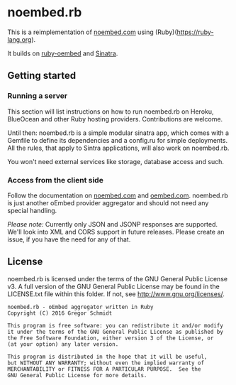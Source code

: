 noembed.rb
==========

This is a reimplementation of [noembed.com](https://noembed.com/) using
(Ruby)(https://ruby-lang.org).

It builds on [ruby-oembed](https://github.com/judofyr/ruby-oembed) and
[Sinatra](http://www.sinatrarb.com/).


Getting started
---------------

### Running a server

This section will list instructions on how to run noembed.rb on Heroku,
BlueOcean and other Ruby hosting providers. Contributions are welcome.

Until then: noembed.rb is a simple modular sinatra app, which comes with a
Gemfile to define its dependencies and a config.ru for simple deployments. All
the rules, that apply to Sintra applications, will also work on noembed.rb.

You won't need external services like storage, database access and such.


### Access from the client side

Follow the documentation on [noembed.com](https://www.noembed.com) and
[oembed.com](https://www.oembed.com). noembed.rb is just another oEmbed provider
aggregator and should not need any special handling.

*Please note:* Currently only JSON and JSONP responses are supported. We'll look
into XML and CORS support in future releases. Please create an issue, if you
have the need for any of that.


License
-------

noembed.rb is licensed under the terms of the GNU General Public License v3.  A
full version of the GNU General Public License may be found in the LICENSE.txt
file within this folder. If not, see http://www.gnu.org/licenses/.


    noembed.rb - oEmbed aggregator written in Ruby
    Copyright (C) 2016 Gregor Schmidt

    This program is free software: you can redistribute it and/or modify
    it under the terms of the GNU General Public License as published by
    the Free Software Foundation, either version 3 of the License, or
    (at your option) any later version.

    This program is distributed in the hope that it will be useful,
    but WITHOUT ANY WARRANTY; without even the implied warranty of
    MERCHANTABILITY or FITNESS FOR A PARTICULAR PURPOSE.  See the
    GNU General Public License for more details.

